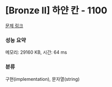 # [Bronze II] 하얀 칸 - 1100 

[문제 링크](https://www.acmicpc.net/problem/1100) 

### 성능 요약

메모리: 29160 KB, 시간: 64 ms

### 분류

구현(implementation), 문자열(string)

